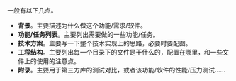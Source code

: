 一般有以下几点。

- **背景**。主要描述为什么做这个功能/需求/软件。
- **功能/任务列表**。主要列出需要做的一些功能/任务。
- **技术方案**。主要写一下整个技术实现上的思路，必要时要配图。
- **工程结构**。主要列出每一个目录下的文件是干什么的，配置在哪里，和一些文件上的使用的注意点。
- **附录**。主要用于第三方库的测试对比，或者该功能/软件的性能/压力测试......
